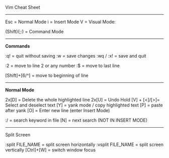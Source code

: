 Vim Cheat Sheet

---

Esc	= Normal Mode
i       = Insert Mode
V      = Visual Mode:

 (Shift)(;:) = Command Mode

--- 

**Commands**

:q! 	  = quit without saving
:w	  = save changes
:wq / :x! = save and quit

:2   = move to line 2 or any number
:$	  = move to last line

[Shift]+[6/^] = move to beginning of line

---

**Normal Mode**

2x[D] = Delete the whole highlighted line
2x[U] = Undo
Hold [V] + [<]/[>]= Select and deselect text
[Y] = yank mode / copy highlighted text
[P] = paste after yank
[O] = Enter new line (enter Insert Mode)


:/<KEYWORD> = search keyword in file
[N] = next search (NOT IN INSERT MODE)

---

Split Screen

:split FILE_NAME  = split screen horizontally
:vsplit FILE_NAME = split screen vertically
[Ctrl]+[W] = switch window focus 
